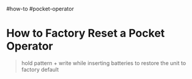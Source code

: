 #how-to #pocket-operator

# How to Factory Reset a Pocket Operator
> hold pattern + write while inserting batteries to restore the unit to factory default